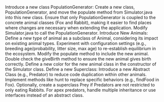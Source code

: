 Introduce a new class PopulationGenerator:
Create a new class, PopulationGenerator, and move the populate method from Simulator.java into this new class.
Ensure that only PopulationGenerator is coupled to the concrete animal classes (Fox and Rabbit), making it easier to find places where changes are necessary when extending the application.
Modify Simulator.java to call the PopulationGenerator.
Introduce New Animals:
Define a new type of animal as a subclass of Animal, considering its impact on existing animal types.
Experiment with configuration settings (e.g., breeding age/probability, litter size, max age) to re-establish equilibrium in the ecosystem.
Modify the populate method to include the new animal.
Double check the giveBirth method to ensure the new animal gives birth correctly.
Define a new color for the new animal class in the constructor of the Simulator class.
Define a new Superclass:
Introduce a new Abstract Class (e.g., Predator) to reduce code duplication within other animals.
Implement methods like hunt to replace specific behaviors (e.g., findFood in Fox).
Optionally, create a superclass Prey if Predators are not restricted to only eating Rabbits.
For apex predators, handle multiple inheritance or use interfaces instead of an abstract class.

